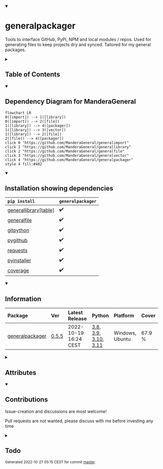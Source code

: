<details open>
<summary><h1>generalpackager</h1></summary>

Tools to interface GitHub, PyPI, NPM and local modules / repos. Used for generating files to keep projects dry and synced. Tailored for my general packages.

<details>
<summary><h2>Table of Contents</h2></summary>

<pre>
<a href='#generalpackager'>generalpackager</a>
├─ <a href='#Dependency-Diagram-for-ManderaGeneral'>Dependency Diagram for ManderaGeneral</a>
├─ <a href='#Installation-showing-dependencies'>Installation showing dependencies</a>
├─ <a href='#Information'>Information</a>
├─ <a href='#Attributes'>Attributes</a>
├─ <a href='#Contributions'>Contributions</a>
└─ <a href='#Todo'>Todo</a>
</pre>
</details>


<details open>
<summary><h2>Dependency Diagram for ManderaGeneral</h2></summary>

```mermaid
flowchart LR
0([import]) --> 1([library])
0([import]) --> 2([file])
1([library]) --> 4([packager])
1([library]) --> 3([vector])
1([library]) --> 2([file])
2([file]) --> 4([packager])
click 0 "https://github.com/ManderaGeneral/generalimport"
click 1 "https://github.com/ManderaGeneral/generallibrary"
click 2 "https://github.com/ManderaGeneral/generalfile"
click 3 "https://github.com/ManderaGeneral/generalvector"
click 4 "https://github.com/ManderaGeneral/generalpackager"
style 4 fill:#482
```
</details>


<details open>
<summary><h2>Installation showing dependencies</h2></summary>

| `pip install`                                                                      | `generalpackager`   |
|:-----------------------------------------------------------------------------------|:--------------------|
| <a href='https://pypi.org/project/generallibrary[table]'>generallibrary[table]</a> | ✔️                  |
| <a href='https://pypi.org/project/generalfile'>generalfile</a>                     | ✔️                  |
| <a href='https://pypi.org/project/gitpython'>gitpython</a>                         | ✔️                  |
| <a href='https://pypi.org/project/pygithub'>pygithub</a>                           | ✔️                  |
| <a href='https://pypi.org/project/requests'>requests</a>                           | ✔️                  |
| <a href='https://pypi.org/project/pyinstaller'>pyinstaller</a>                     | ✔️                  |
| <a href='https://pypi.org/project/coverage'>coverage</a>                           | ✔️                  |
</details>


<details open>
<summary><h2>Information</h2></summary>

| Package                                                              | Ver                                                | Latest Release        | Python                                                                                                                                                                                                                                                 | Platform        | Cover   |
|:---------------------------------------------------------------------|:---------------------------------------------------|:----------------------|:-------------------------------------------------------------------------------------------------------------------------------------------------------------------------------------------------------------------------------------------------------|:----------------|:--------|
| [generalpackager](https://github.com/ManderaGeneral/generalpackager) | [0.5.5](https://pypi.org/project/generalpackager/) | 2022-10-19 16:24 CEST | [3.8](https://www.python.org/downloads/release/python-380/), [3.9](https://www.python.org/downloads/release/python-390/), [3.10](https://www.python.org/downloads/release/python-3100/), [3.11](https://www.python.org/downloads/release/python-3110/) | Windows, Ubuntu | 67.9 %  |
</details>



<details>
<summary><h2>Attributes</h2></summary>

<pre>
<a href='https://github.com/ManderaGeneral/generalpackager/blob/master/generalpackager/__init__.py#L1'>Module: generalpackager</a>
├─ <a href='https://github.com/ManderaGeneral/generalpackager/blob/master/generalpackager/api/github.py#L12'>Class: GitHub</a>
│  ├─ <a href='https://github.com/ManderaGeneral/generalpackager/blob/master/generalpackager/api/github.py#L12'>Class: GitHub</a>
│  ├─ <a href='https://github.com/ManderaGeneral/generalpackager/blob/master/generalpackager/api/localmodule.py#L8'>Class: LocalModule</a>
│  ├─ <a href='https://github.com/ManderaGeneral/generalpackager/blob/master/generalpackager/api/localrepo/base/localrepo.py#L17'>Class: LocalRepo</a>
│  ├─ <a href='https://github.com/ManderaGeneral/generalpackager/blob/master/generalpackager/packager.py#L18'>Class: Packager</a>
│  ├─ <a href='https://github.com/ManderaGeneral/generalpackager/blob/master/generalpackager/api/pypi.py#L26'>Class: PyPI</a>
│  ├─ <a href='https://github.com/ManderaGeneral/generalpackager/blob/master/generalpackager/api/github.py#L28'>Method: api_url</a>
│  ├─ <a href='https://github.com/ManderaGeneral/generalpackager/blob/master/generalpackager/api/github.py#L44'>Method: download</a>
│  ├─ <a href='https://github.com/ManderaGeneral/generalpackager/blob/master/generalpackager/api/github.py#L40'>Method: exists</a>
│  ├─ <a href='https://github.com/ManderaGeneral/generalpackager/blob/master/generalpackager/api/github.py#L96'>Method: get_description</a>
│  ├─ <a href='https://github.com/ManderaGeneral/generalpackager/blob/master/generalpackager/api/github.py#L64'>Method: get_owners_packages</a>
│  ├─ <a href='https://github.com/ManderaGeneral/generalpackager/blob/master/generalpackager/api/github.py#L83'>Method: get_topics</a>
│  ├─ <a href='https://github.com/ManderaGeneral/generalpackager/blob/master/generalpackager/api/github.py#L71'>Method: get_website</a>
│  ├─ <a href='https://github.com/ManderaGeneral/generalpackager/blob/master/generalpackager/api/github.py#L33'>Property: git_clone_command</a>
│  ├─ <a href='https://github.com/ManderaGeneral/generalpackager/blob/master/generalpackager/api/github.py#L37'>Property: pip_install_command</a>
│  ├─ <a href='https://github.com/ManderaGeneral/generalpackager/blob/master/generalpackager/api/github.py#L108'>Method: request_kwargs</a>
│  ├─ <a href='https://github.com/ManderaGeneral/generalpackager/blob/master/generalpackager/api/github.py#L102'>Method: set_description</a>
│  ├─ <a href='https://github.com/ManderaGeneral/generalpackager/blob/master/generalpackager/api/github.py#L89'>Method: set_topics</a>
│  ├─ <a href='https://github.com/ManderaGeneral/generalpackager/blob/master/generalpackager/api/github.py#L77'>Method: set_website</a>
│  ├─ <a href='https://github.com/ManderaGeneral/generalpackager/blob/master/generalpackager/api/github.py#L25'>Property: ssh_url</a>
│  └─ <a href='https://github.com/ManderaGeneral/generalpackager/blob/master/generalpackager/api/github.py#L21'>Property: url</a>
├─ <a href='https://github.com/ManderaGeneral/generalpackager/blob/master/generalpackager/api/localmodule.py#L8'>Class: LocalModule</a>
│  ├─ <a href='https://github.com/ManderaGeneral/generalpackager/blob/master/generalpackager/api/github.py#L12'>Class: GitHub</a>
│  ├─ <a href='https://github.com/ManderaGeneral/generalpackager/blob/master/generalpackager/api/localmodule.py#L8'>Class: LocalModule</a>
│  ├─ <a href='https://github.com/ManderaGeneral/generalpackager/blob/master/generalpackager/api/localrepo/base/localrepo.py#L17'>Class: LocalRepo</a>
│  ├─ <a href='https://github.com/ManderaGeneral/generalpackager/blob/master/generalpackager/packager.py#L18'>Class: Packager</a>
│  ├─ <a href='https://github.com/ManderaGeneral/generalpackager/blob/master/generalpackager/api/pypi.py#L26'>Class: PyPI</a>
│  ├─ <a href='https://github.com/ManderaGeneral/generalpackager/blob/master/generalpackager/api/localmodule.py#L26'>Method: exists</a>
│  ├─ <a href='https://github.com/ManderaGeneral/generalpackager/blob/master/generalpackager/api/localmodule.py#L67'>Method: get_all_local_modules</a>
│  ├─ <a href='https://github.com/ManderaGeneral/generalpackager/blob/master/generalpackager/api/localmodule.py#L89'>Method: get_dependants</a>
│  ├─ <a href='https://github.com/ManderaGeneral/generalpackager/blob/master/generalpackager/api/localmodule.py#L74'>Method: get_dependencies</a>
│  ├─ <a href='https://github.com/ManderaGeneral/generalpackager/blob/master/generalpackager/api/localmodule.py#L20'>Property: module</a>
│  ├─ <a href='https://github.com/ManderaGeneral/generalpackager/blob/master/generalpackager/api/localmodule.py#L41'>Property: objInfo</a>
│  └─ <a href='https://github.com/ManderaGeneral/generalpackager/blob/master/#L426'>Property: path</a>
├─ <a href='https://github.com/ManderaGeneral/generalpackager/blob/master/generalpackager/api/localrepo/base/localrepo.py#L17'>Class: LocalRepo</a>
│  ├─ <a href='https://github.com/ManderaGeneral/generalpackager/blob/master/generalpackager/api/github.py#L12'>Class: GitHub</a>
│  ├─ <a href='https://github.com/ManderaGeneral/generalpackager/blob/master/generalpackager/api/localmodule.py#L8'>Class: LocalModule</a>
│  ├─ <a href='https://github.com/ManderaGeneral/generalpackager/blob/master/generalpackager/api/localrepo/base/localrepo.py#L17'>Class: LocalRepo</a>
│  ├─ <a href='https://github.com/ManderaGeneral/generalpackager/blob/master/generalpackager/packager.py#L18'>Class: Packager</a>
│  ├─ <a href='https://github.com/ManderaGeneral/generalpackager/blob/master/generalpackager/api/pypi.py#L26'>Class: PyPI</a>
│  ├─ <a href='https://github.com/ManderaGeneral/generalpackager/blob/master/generalpackager/api/localrepo/base/targets.py#L4'>Class: Targets</a>
│  ├─ <a href='https://github.com/ManderaGeneral/generalpackager/blob/master/generalpackager/api/localrepo/base/localrepo.py#L61'>Method: exists</a>
│  ├─ <a href='https://github.com/ManderaGeneral/generalpackager/blob/master/generalpackager/api/localrepo/base/localrepo.py#L137'>Method: format_file</a>
│  ├─ <a href='https://github.com/ManderaGeneral/generalpackager/blob/master/generalpackager/api/localrepo/base/localrepo_git.py#L4'>Method: get_commit_message</a>
│  ├─ <a href='https://github.com/ManderaGeneral/generalpackager/blob/master/generalpackager/api/localrepo/base/localrepo_paths.py#L92'>Method: get_examples_path</a>
│  ├─ <a href='https://github.com/ManderaGeneral/generalpackager/blob/master/generalpackager/api/localrepo/base/localrepo_paths.py#L60'>Method: get_exeproduct_path</a>
│  ├─ <a href='https://github.com/ManderaGeneral/generalpackager/blob/master/generalpackager/api/localrepo/base/localrepo_paths.py#L56'>Method: get_exetarget_path</a>
│  ├─ <a href='https://github.com/ManderaGeneral/generalpackager/blob/master/generalpackager/api/localrepo/base/localrepo_paths.py#L52'>Method: get_generate_path</a>
│  ├─ <a href='https://github.com/ManderaGeneral/generalpackager/blob/master/generalpackager/api/localrepo/base/localrepo_paths.py#L16'>Method: get_git_exclude_path</a>
│  ├─ <a href='https://github.com/ManderaGeneral/generalpackager/blob/master/generalpackager/api/localrepo/base/localrepo_paths.py#L64'>Method: get_git_ignore_path</a>
│  ├─ <a href='https://github.com/ManderaGeneral/generalpackager/blob/master/generalpackager/api/localrepo/base/localrepo_paths.py#L72'>Method: get_index_js_path</a>
│  ├─ <a href='https://github.com/ManderaGeneral/generalpackager/blob/master/generalpackager/api/localrepo/base/localrepo_paths.py#L44'>Method: get_init_path</a>
│  ├─ <a href='https://github.com/ManderaGeneral/generalpackager/blob/master/generalpackager/api/localrepo/base/localrepo_paths.py#L28'>Method: get_license_path</a>
│  ├─ <a href='https://github.com/ManderaGeneral/generalpackager/blob/master/generalpackager/api/localrepo/base/localrepo_paths.py#L24'>Method: get_manifest_path</a>
│  ├─ <a href='https://github.com/ManderaGeneral/generalpackager/blob/master/generalpackager/api/localrepo/base/localrepo_paths.py#L12'>Method: get_metadata_path</a>
│  ├─ <a href='https://github.com/ManderaGeneral/generalpackager/blob/master/generalpackager/api/localrepo/base/localrepo_paths.py#L68'>Method: get_npm_ignore_path</a>
│  ├─ <a href='https://github.com/ManderaGeneral/generalpackager/blob/master/generalpackager/api/localrepo/base/localrepo_paths.py#L8'>Method: get_org_readme_path</a>
│  ├─ <a href='https://github.com/ManderaGeneral/generalpackager/blob/master/generalpackager/api/localrepo/base/localrepo_paths.py#L80'>Method: get_package_json_path</a>
│  ├─ <a href='https://github.com/ManderaGeneral/generalpackager/blob/master/generalpackager/api/localrepo/base/localrepo.py#L91'>Method: get_package_paths_gen</a>
│  ├─ <a href='https://github.com/ManderaGeneral/generalpackager/blob/master/generalpackager/api/localrepo/base/localrepo_paths.py#L84'>Method: get_pre_commit_hook_path</a>
│  ├─ <a href='https://github.com/ManderaGeneral/generalpackager/blob/master/generalpackager/api/localrepo/base/localrepo_paths.py#L88'>Method: get_pre_push_hook_path</a>
│  ├─ <a href='https://github.com/ManderaGeneral/generalpackager/blob/master/generalpackager/api/localrepo/base/localrepo_paths.py#L48'>Method: get_randomtesting_path</a>
│  ├─ <a href='https://github.com/ManderaGeneral/generalpackager/blob/master/generalpackager/api/localrepo/base/localrepo_paths.py#L4'>Method: get_readme_path</a>
│  ├─ <a href='https://github.com/ManderaGeneral/generalpackager/blob/master/generalpackager/api/localrepo/base/localrepo_paths.py#L20'>Method: get_setup_path</a>
│  ├─ <a href='https://github.com/ManderaGeneral/generalpackager/blob/master/generalpackager/api/localrepo/base/localrepo_paths.py#L76'>Method: get_test_js_path</a>
│  ├─ <a href='https://github.com/ManderaGeneral/generalpackager/blob/master/generalpackager/api/localrepo/base/localrepo_paths.py#L36'>Method: get_test_path</a>
│  ├─ <a href='https://github.com/ManderaGeneral/generalpackager/blob/master/generalpackager/api/localrepo/base/localrepo.py#L77'>Method: get_test_paths</a>
│  ├─ <a href='https://github.com/ManderaGeneral/generalpackager/blob/master/generalpackager/api/localrepo/base/localrepo_paths.py#L40'>Method: get_test_template_path</a>
│  ├─ <a href='https://github.com/ManderaGeneral/generalpackager/blob/master/generalpackager/api/localrepo/base/localrepo_paths.py#L32'>Method: get_workflow_path</a>
│  ├─ <a href='https://github.com/ManderaGeneral/generalpackager/blob/master/generalpackager/api/localrepo/base/localrepo.py#L99'>Method: git_changed_files</a>
│  ├─ <a href='https://github.com/ManderaGeneral/generalpackager/blob/master/generalpackager/api/localrepo/base/localrepo.py#L67'>Property: repo</a>
│  ├─ <a href='https://github.com/ManderaGeneral/generalpackager/blob/master/generalpackager/api/localrepo/base/localrepo_target.py#L18'>Method: is_django</a>
│  ├─ <a href='https://github.com/ManderaGeneral/generalpackager/blob/master/generalpackager/api/localrepo/base/localrepo_target.py#L22'>Method: is_exe</a>
│  ├─ <a href='https://github.com/ManderaGeneral/generalpackager/blob/master/generalpackager/api/shared/name.py#L41'>Method: is_general</a>
│  ├─ <a href='https://github.com/ManderaGeneral/generalpackager/blob/master/generalpackager/api/localrepo/base/localrepo_target.py#L14'>Method: is_node</a>
│  ├─ <a href='https://github.com/ManderaGeneral/generalpackager/blob/master/generalpackager/api/localrepo/base/localrepo_target.py#L10'>Method: is_python</a>
│  ├─ <a href='https://github.com/ManderaGeneral/generalpackager/blob/master/generalpackager/api/localrepo/base/localrepo.py#L34'>Property: metadata</a>
│  ├─ <a href='https://github.com/ManderaGeneral/generalpackager/blob/master/generalpackager/api/localrepo/base/localrepo.py#L49'>Method: metadata_exists</a>
│  ├─ <a href='https://github.com/ManderaGeneral/generalpackager/blob/master/generalpackager/api/shared/name.py#L37'>Method: name_is_general</a>
│  ├─ <a href='https://github.com/ManderaGeneral/generalpackager/blob/master/generalpackager/api/localrepo/base/localrepo.py#L71'>Method: repo_exists</a>
│  ├─ <a href='https://github.com/ManderaGeneral/generalpackager/blob/master/generalpackager/api/shared/name.py#L46'>Property: simple_name</a>
│  ├─ <a href='https://github.com/ManderaGeneral/generalpackager/blob/master/generalpackager/api/localrepo/base/localrepo.py#L43'>Property: target</a>
│  ├─ <a href='https://github.com/ManderaGeneral/generalpackager/blob/master/generalpackager/api/localrepo/base/localrepo_target.py#L49'>Method: targetted</a>
│  └─ <a href='https://github.com/ManderaGeneral/generalpackager/blob/master/generalpackager/api/localrepo/base/localrepo.py#L84'>Method: text_in_tests</a>
├─ <a href='https://github.com/ManderaGeneral/generalpackager/blob/master/generalpackager/api/localrepo/node/localrepo_node.py#L6'>Class: LocalRepo_Node</a>
├─ <a href='https://github.com/ManderaGeneral/generalpackager/blob/master/generalpackager/api/localrepo/python/localrepo_python.py#L11'>Class: LocalRepo_Python</a>
│  ├─ <a href='https://github.com/ManderaGeneral/generalpackager/blob/master/generalpackager/api/localrepo/python/localrepo_python.py#L25'>Method: get_python_exe_path</a>
│  ├─ <a href='https://github.com/ManderaGeneral/generalpackager/blob/master/generalpackager/api/localrepo/python/localrepo_python.py#L16'>Method: get_venv_path</a>
│  └─ <a href='https://github.com/ManderaGeneral/generalpackager/blob/master/generalpackager/api/localrepo/python/localrepo_python.py#L30'>Method: unittest</a>
├─ <a href='https://github.com/ManderaGeneral/generalpackager/blob/master/generalpackager/packager.py#L18'>Class: Packager</a>
│  ├─ <a href='https://github.com/ManderaGeneral/generalpackager/blob/master/generalpackager/api/github.py#L12'>Class: GitHub</a>
│  ├─ <a href='https://github.com/ManderaGeneral/generalpackager/blob/master/generalpackager/api/localmodule.py#L8'>Class: LocalModule</a>
│  ├─ <a href='https://github.com/ManderaGeneral/generalpackager/blob/master/generalpackager/api/localrepo/base/localrepo.py#L17'>Class: LocalRepo</a>
│  ├─ <a href='https://github.com/ManderaGeneral/generalpackager/blob/master/generalpackager/packager.py#L18'>Class: Packager</a>
│  ├─ <a href='https://github.com/ManderaGeneral/generalpackager/blob/master/generalpackager/other/packages.py#L9'>Class: Packages</a>
│  │  └─ <a href='https://github.com/ManderaGeneral/generalpackager/blob/master/generalpackager/other/packages.py#L33'>Method: all_packages</a>
│  ├─ <a href='https://github.com/ManderaGeneral/generalpackager/blob/master/generalpackager/api/pypi.py#L26'>Class: PyPI</a>
│  ├─ <a href='https://github.com/ManderaGeneral/generalpackager/blob/master/generalpackager/api/localrepo/base/targets.py#L4'>Class: Targets</a>
│  ├─ <a href='https://github.com/ManderaGeneral/generalpackager/blob/master/generalpackager/packager_github.py#L23'>Method: commit_and_push</a>
│  ├─ <a href='https://github.com/ManderaGeneral/generalpackager/blob/master/generalpackager/api/shared/files/definitions/commit_editmsg.py#L5'>Class: commit_editmsg_file</a>
│  ├─ <a href='https://github.com/ManderaGeneral/generalpackager/blob/master/generalpackager/packager_files.py#L43'>Method: compare_local_to_github</a>
│  ├─ <a href='https://github.com/ManderaGeneral/generalpackager/blob/master/generalpackager/packager_files.py#L50'>Method: compare_local_to_pypi</a>
│  ├─ <a href='https://github.com/ManderaGeneral/generalpackager/blob/master/generalpackager/packager_files.py#L8'>Method: create_blank_locally_python</a>
│  ├─ <a href='https://github.com/ManderaGeneral/generalpackager/blob/master/generalpackager/packager_github.py#L58'>Method: create_github_repo</a>
│  ├─ <a href='https://github.com/ManderaGeneral/generalpackager/blob/master/generalpackager/packager_github.py#L73'>Method: create_master_branch</a>
│  ├─ <a href='https://github.com/ManderaGeneral/generalpackager/blob/master/generalpackager/packager_github.py#L52'>Method: enable_vcs_operations</a>
│  ├─ <a href='https://github.com/ManderaGeneral/generalpackager/blob/master/generalpackager/api/shared/files/definitions/examples.py#L5'>Class: examples_folder</a>
│  ├─ <a href='https://github.com/ManderaGeneral/generalpackager/blob/master/generalpackager/api/shared/files/definitions/exeproduct.py#L5'>Class: exeproduct_folder</a>
│  ├─ <a href='https://github.com/ManderaGeneral/generalpackager/blob/master/generalpackager/api/shared/files/definitions/exetarget.py#L5'>Class: exetarget_file</a>
│  ├─ <a href='https://github.com/ManderaGeneral/generalpackager/blob/master/generalpackager/packager_relations.py#L65'>Method: general_bumped_set</a>
│  ├─ <a href='https://github.com/ManderaGeneral/generalpackager/blob/master/generalpackager/packager_relations.py#L71'>Method: general_changed_dict</a>
│  ├─ <a href='https://github.com/ManderaGeneral/generalpackager/blob/master/generalpackager/api/shared/files/definitions/generate.py#L6'>Class: generate_file</a>
│  ├─ <a href='https://github.com/ManderaGeneral/generalpackager/blob/master/generalpackager/packager_files.py#L66'>Method: generate_localfiles</a>
│  ├─ <a href='https://github.com/ManderaGeneral/generalpackager/blob/master/generalpackager/packager_metadata.py#L27'>Method: get_classifiers</a>
│  ├─ <a href='https://github.com/ManderaGeneral/generalpackager/blob/master/generalpackager/packager_relations.py#L26'>Method: get_dependants</a>
│  ├─ <a href='https://github.com/ManderaGeneral/generalpackager/blob/master/generalpackager/packager_relations.py#L7'>Method: get_dependencies</a>
│  ├─ <a href='https://github.com/ManderaGeneral/generalpackager/blob/master/generalpackager/api/shared/files/shared_files.py#L29'>Method: get_file_from_path</a>
│  ├─ <a href='https://github.com/ManderaGeneral/generalpackager/blob/master/generalpackager/api/shared/files/shared_files.py#L13'>Method: get_filenames</a>
│  ├─ <a href='https://github.com/ManderaGeneral/generalpackager/blob/master/generalpackager/api/shared/files/shared_files.py#L19'>Method: get_files</a>
│  ├─ <a href='https://github.com/ManderaGeneral/generalpackager/blob/master/generalpackager/api/shared/files/shared_files.py#L24'>Method: get_files_by_relative_path</a>
│  ├─ <a href='https://github.com/ManderaGeneral/generalpackager/blob/master/generalpackager/packager_pypi.py#L8'>Method: get_latest_release</a>
│  ├─ <a href='https://github.com/ManderaGeneral/generalpackager/blob/master/generalpackager/packager_relations.py#L37'>Method: get_ordered_packagers</a>
│  ├─ <a href='https://github.com/ManderaGeneral/generalpackager/blob/master/generalpackager/packager_relations.py#L59'>Method: get_owners_package_names</a>
│  ├─ <a href='https://github.com/ManderaGeneral/generalpackager/blob/master/generalpackager/packager_metadata.py#L4'>Method: get_topics</a>
│  ├─ <a href='https://github.com/ManderaGeneral/generalpackager/blob/master/generalpackager/api/shared/files/definitions/git_exclude.py#L5'>Class: git_exclude_file</a>
│  ├─ <a href='https://github.com/ManderaGeneral/generalpackager/blob/master/generalpackager/packager_api.py#L81'>Property: github</a>
│  ├─ <a href='https://github.com/ManderaGeneral/generalpackager/blob/master/generalpackager/packager_api.py#L47'>Method: github_available</a>
│  ├─ <a href='https://github.com/ManderaGeneral/generalpackager/blob/master/generalpackager/packager_workflow.py#L53'>Method: if_publish_bump</a>
│  ├─ <a href='https://github.com/ManderaGeneral/generalpackager/blob/master/generalpackager/packager_workflow.py#L60'>Method: if_publish_publish</a>
│  ├─ <a href='https://github.com/ManderaGeneral/generalpackager/blob/master/generalpackager/api/shared/files/definitions/index_js.py#L6'>Class: index_js_file</a>
│  ├─ <a href='https://github.com/ManderaGeneral/generalpackager/blob/master/generalpackager/api/shared/files/definitions/init.py#L6'>Class: init_file</a>
│  ├─ <a href='https://github.com/ManderaGeneral/generalpackager/blob/master/generalpackager/packager_metadata.py#L33'>Method: is_bumped</a>
│  ├─ <a href='https://github.com/ManderaGeneral/generalpackager/blob/master/generalpackager/api/localrepo/base/localrepo_target.py#L18'>Method: is_django</a>
│  ├─ <a href='https://github.com/ManderaGeneral/generalpackager/blob/master/generalpackager/api/localrepo/base/localrepo_target.py#L22'>Method: is_exe</a>
│  ├─ <a href='https://github.com/ManderaGeneral/generalpackager/blob/master/generalpackager/api/shared/name.py#L41'>Method: is_general</a>
│  ├─ <a href='https://github.com/ManderaGeneral/generalpackager/blob/master/generalpackager/api/localrepo/base/localrepo_target.py#L14'>Method: is_node</a>
│  ├─ <a href='https://github.com/ManderaGeneral/generalpackager/blob/master/generalpackager/api/localrepo/base/localrepo_target.py#L10'>Method: is_python</a>
│  ├─ <a href='https://github.com/ManderaGeneral/generalpackager/blob/master/generalpackager/api/shared/files/definitions/license.py#L6'>Class: license_file</a>
│  ├─ <a href='https://github.com/ManderaGeneral/generalpackager/blob/master/generalpackager/packager_api.py#L88'>Property: localmodule</a>
│  ├─ <a href='https://github.com/ManderaGeneral/generalpackager/blob/master/generalpackager/packager_api.py#L52'>Method: localmodule_available</a>
│  ├─ <a href='https://github.com/ManderaGeneral/generalpackager/blob/master/generalpackager/packager_api.py#L71'>Property: localrepo</a>
│  ├─ <a href='https://github.com/ManderaGeneral/generalpackager/blob/master/generalpackager/packager_api.py#L42'>Method: localrepo_available</a>
│  ├─ <a href='https://github.com/ManderaGeneral/generalpackager/blob/master/generalpackager/api/shared/files/definitions/manifest.py#L5'>Class: manifest_file</a>
│  ├─ <a href='https://github.com/ManderaGeneral/generalpackager/blob/master/generalpackager/api/shared/files/definitions/metadata.py#L5'>Class: metadata_file</a>
│  ├─ <a href='https://github.com/ManderaGeneral/generalpackager/blob/master/generalpackager/api/shared/name.py#L37'>Method: name_is_general</a>
│  ├─ <a href='https://github.com/ManderaGeneral/generalpackager/blob/master/generalpackager/packager.py#L57'>Method: new_clean_environment</a>
│  ├─ <a href='https://github.com/ManderaGeneral/generalpackager/blob/master/generalpackager/api/shared/files/definitions/npm_ignore.py#L5'>Class: npm_ignore_file</a>
│  ├─ <a href='https://github.com/ManderaGeneral/generalpackager/blob/master/generalpackager/api/shared/files/definitions/org_readme.py#L6'>Class: org_readme_file</a>
│  ├─ <a href='https://github.com/ManderaGeneral/generalpackager/blob/master/generalpackager/api/shared/files/definitions/package_json.py#L6'>Class: package_json_file</a>
│  ├─ <a href='https://github.com/ManderaGeneral/generalpackager/blob/master/generalpackager/packager.py#L46'>Method: packagers_from_packages</a>
│  ├─ <a href='https://github.com/ManderaGeneral/generalpackager/blob/master/generalpackager/api/shared/files/definitions/pre_commit_hook.py#L4'>Class: pre_commit_hook_file</a>
│  ├─ <a href='https://github.com/ManderaGeneral/generalpackager/blob/master/generalpackager/api/shared/files/definitions/pre_push_hook.py#L6'>Class: pre_push_hook_file</a>
│  ├─ <a href='https://github.com/ManderaGeneral/generalpackager/blob/master/generalpackager/packager_api.py#L95'>Property: pypi</a>
│  ├─ <a href='https://github.com/ManderaGeneral/generalpackager/blob/master/generalpackager/packager_api.py#L60'>Method: pypi_available</a>
│  ├─ <a href='https://github.com/ManderaGeneral/generalpackager/blob/master/generalpackager/api/shared/files/definitions/randomtesting.py#L6'>Class: randomtesting_file</a>
│  ├─ <a href='https://github.com/ManderaGeneral/generalpackager/blob/master/generalpackager/api/shared/files/definitions/readme.py#L9'>Class: readme_file</a>
│  ├─ <a href='https://github.com/ManderaGeneral/generalpackager/blob/master/generalpackager/packager_pypi.py#L23'>Method: reserve_name</a>
│  ├─ <a href='https://github.com/ManderaGeneral/generalpackager/blob/master/generalpackager/packager_workflow.py#L7'>Method: run_ordered_methods</a>
│  ├─ <a href='https://github.com/ManderaGeneral/generalpackager/blob/master/generalpackager/api/shared/files/definitions/setup.py#L6'>Class: setup_file</a>
│  ├─ <a href='https://github.com/ManderaGeneral/generalpackager/blob/master/generalpackager/api/shared/name.py#L46'>Property: simple_name</a>
│  ├─ <a href='https://github.com/ManderaGeneral/generalpackager/blob/master/generalpackager/packager.py#L73'>Method: summary_packagers</a>
│  ├─ <a href='https://github.com/ManderaGeneral/generalpackager/blob/master/generalpackager/packager_github.py#L13'>Method: sync_github_metadata</a>
│  ├─ <a href='https://github.com/ManderaGeneral/generalpackager/blob/master/generalpackager/packager_metadata.py#L47'>Property: target</a>
│  ├─ <a href='https://github.com/ManderaGeneral/generalpackager/blob/master/generalpackager/api/shared/files/definitions/test.py#L5'>Class: test_folder</a>
│  ├─ <a href='https://github.com/ManderaGeneral/generalpackager/blob/master/generalpackager/api/shared/files/definitions/test_js.py#L6'>Class: test_js_file</a>
│  ├─ <a href='https://github.com/ManderaGeneral/generalpackager/blob/master/generalpackager/api/shared/files/definitions/test_template.py#L6'>Class: test_template_file</a>
│  ├─ <a href='https://github.com/ManderaGeneral/generalpackager/blob/master/generalpackager/packager_workflow.py#L48'>Method: upload_package_summary</a>
│  ├─ <a href='https://github.com/ManderaGeneral/generalpackager/blob/master/generalpackager/api/shared/files/definitions/workflow.py#L6'>Class: workflow_file</a>
│  ├─ <a href='https://github.com/ManderaGeneral/generalpackager/blob/master/generalpackager/packager_workflow.py#L23'>Method: workflow_sync</a>
│  └─ <a href='https://github.com/ManderaGeneral/generalpackager/blob/master/generalpackager/packager_workflow.py#L14'>Method: workflow_unittest</a>
└─ <a href='https://github.com/ManderaGeneral/generalpackager/blob/master/generalpackager/api/pypi.py#L26'>Class: PyPI</a>
   ├─ <a href='https://github.com/ManderaGeneral/generalpackager/blob/master/generalpackager/api/github.py#L12'>Class: GitHub</a>
   ├─ <a href='https://github.com/ManderaGeneral/generalpackager/blob/master/generalpackager/api/localmodule.py#L8'>Class: LocalModule</a>
   ├─ <a href='https://github.com/ManderaGeneral/generalpackager/blob/master/generalpackager/api/localrepo/base/localrepo.py#L17'>Class: LocalRepo</a>
   ├─ <a href='https://github.com/ManderaGeneral/generalpackager/blob/master/generalpackager/packager.py#L18'>Class: Packager</a>
   ├─ <a href='https://github.com/ManderaGeneral/generalpackager/blob/master/generalpackager/api/pypi.py#L26'>Class: PyPI</a>
   ├─ <a href='https://github.com/ManderaGeneral/generalpackager/blob/master/generalpackager/api/pypi.py#L47'>Method: download</a>
   ├─ <a href='https://github.com/ManderaGeneral/generalpackager/blob/master/generalpackager/api/pypi.py#L37'>Method: exists</a>
   ├─ <a href='https://github.com/ManderaGeneral/generalpackager/blob/master/generalpackager/api/pypi.py#L70'>Method: get_date</a>
   ├─ <a href='https://github.com/ManderaGeneral/generalpackager/blob/master/generalpackager/api/pypi.py#L59'>Method: get_owners_packages</a>
   ├─ <a href='https://github.com/ManderaGeneral/generalpackager/blob/master/generalpackager/api/pypi.py#L41'>Method: get_tarball_url</a>
   ├─ <a href='https://github.com/ManderaGeneral/generalpackager/blob/master/generalpackager/api/pypi.py#L63'>Method: get_version</a>
   └─ <a href='https://github.com/ManderaGeneral/generalpackager/blob/master/generalpackager/api/pypi.py#L34'>Property: url</a>
</pre>
</details>


<details open>
<summary><h2>Contributions</h2></summary>

Issue-creation and discussions are most welcome!

Pull requests are not wanted, please discuss with me before investing any time
</details>


<details>
<summary><h2>Todo</h2></summary>

| Module                                                                                                                                                      | Message                                                                                                                                                                                                          |
|:------------------------------------------------------------------------------------------------------------------------------------------------------------|:-----------------------------------------------------------------------------------------------------------------------------------------------------------------------------------------------------------------|
| <a href='https://github.com/ManderaGeneral/generalpackager/blob/master/generalpackager/packager_files.py#L1'>packager_files.py</a>                          | <a href='https://github.com/ManderaGeneral/generalpackager/blob/master/generalpackager/packager_files.py#L10'>Fix create_blank, it overwrites current projects pip install.</a>                                  |
| <a href='https://github.com/ManderaGeneral/generalpackager/blob/master/generalpackager/api/pypi.py#L1'>pypi.py</a>                                          | <a href='https://github.com/ManderaGeneral/generalpackager/blob/master/generalpackager/api/pypi.py#L12'>Move download to it's own package.</a>                                                                   |
| <a href='https://github.com/ManderaGeneral/generalpackager/blob/master/generalpackager/api/pypi.py#L1'>pypi.py</a>                                          | <a href='https://github.com/ManderaGeneral/generalpackager/blob/master/generalpackager/api/pypi.py#L66'>Find a faster fetch for latest PyPI version and datetime.</a>                                            |
| <a href='https://github.com/ManderaGeneral/generalpackager/blob/master/generalpackager/api/github.py#L1'>github.py</a>                                      | <a href='https://github.com/ManderaGeneral/generalpackager/blob/master/generalpackager/api/github.py#L14'>Get and Set GitHub repo private.</a>                                                                   |
| <a href='https://github.com/ManderaGeneral/generalpackager/blob/master/generalpackager/api/localrepo/python/localrepo_python.py#L1'>localrepo_python.py</a> | <a href='https://github.com/ManderaGeneral/generalpackager/blob/master/generalpackager/api/localrepo/python/localrepo_python.py#L64'>Make sure twine is installed when trying to upload to pypi.</a>             |
| <a href='https://github.com/ManderaGeneral/generalpackager/blob/master/generalpackager/api/localrepo/python/localrepo_python.py#L1'>localrepo_python.py</a> | <a href='https://github.com/ManderaGeneral/generalpackager/blob/master/generalpackager/api/localrepo/python/localrepo_python.py#L65'>Look into private PyPI server where we could also do dry runs for test.</a> |
| <a href='https://github.com/ManderaGeneral/generalpackager/blob/master/generalpackager/api/localrepo/python/metadata_python.py#L1'>metadata_python.py</a>   | <a href='https://github.com/ManderaGeneral/generalpackager/blob/master/generalpackager/api/localrepo/python/metadata_python.py#L4'>Dynamic values in DataClass to remove LocalRepos and Metadatas.</a>           |
| <a href='https://github.com/ManderaGeneral/generalpackager/blob/master/generalpackager/api/localrepo/base/localrepo.py#L1'>localrepo.py</a>                 | <a href='https://github.com/ManderaGeneral/generalpackager/blob/master/generalpackager/api/localrepo/base/localrepo.py#L22'>Search for imports to list dependencies.</a>                                         |
| <a href='https://github.com/ManderaGeneral/generalpackager/blob/master/generalpackager/api/shared/files/definitions/readme.py#L1'>readme.py</a>             | <a href='https://github.com/ManderaGeneral/generalpackager/blob/master/generalpackager/api/shared/files/definitions/readme.py#L172'>Sort todos by name to decrease automatic commit changes.</a>                 |
| <a href='https://github.com/ManderaGeneral/generalpackager/blob/master/generalpackager/packager_github.py#L1'>packager_github.py</a>                        | <a href='https://github.com/ManderaGeneral/generalpackager/blob/master/generalpackager/packager_github.py#L32'>commit-hook failed for auto commit "not a valid Win32 application</a>                             |
| <a href='https://github.com/ManderaGeneral/generalpackager/blob/master/generalpackager/packager_github.py#L1'>packager_github.py</a>                        | <a href='https://github.com/ManderaGeneral/generalpackager/blob/master/generalpackager/packager_github.py#L41'>Fetch commit sha locally before pushing, possibly generate sha before commit.</a>                 |
| <a href='https://github.com/ManderaGeneral/generalpackager/blob/master/generalpackager/packager_github.py#L1'>packager_github.py</a>                        | <a href='https://github.com/ManderaGeneral/generalpackager/blob/master/generalpackager/packager_github.py#L79'>Setup env vars for project.</a>                                                                   |
| <a href='https://github.com/ManderaGeneral/generalpackager/blob/master/generalpackager/other/packages.py#L1'>packages.py</a>                                | <a href='https://github.com/ManderaGeneral/generalpackager/blob/master/generalpackager/other/packages.py#L11'>Generate Python file in generalpackager containing general packages.</a>                           |
| <a href='https://github.com/ManderaGeneral/generalpackager/blob/master/generalpackager/packager_workflow.py#L1'>packager_workflow.py</a>                    | <a href='https://github.com/ManderaGeneral/generalpackager/blob/master/generalpackager/packager_workflow.py#L25'>Add single job to make sure workflow is up to date.</a>                                         |
</details>


<sup>
Generated 2022-10-27 05:15 CEST for commit <a href='https://github.com/ManderaGeneral/generalpackager/commit/master'>master</a>.
</sup>
</details>


